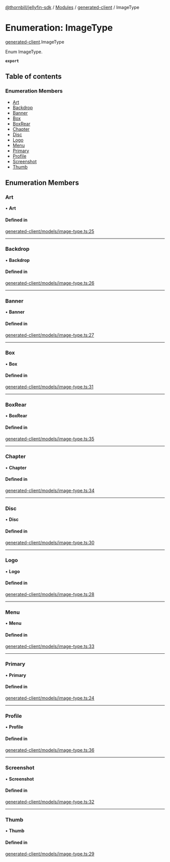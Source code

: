 [@thornbill/jellyfin-sdk](../README.md) / [Modules](../modules.md) / [generated-client](../modules/generated_client.md) / ImageType

# Enumeration: ImageType

[generated-client](../modules/generated_client.md).ImageType

Enum ImageType.

**`export`**

## Table of contents

### Enumeration Members

- [Art](generated_client.ImageType.md#art)
- [Backdrop](generated_client.ImageType.md#backdrop)
- [Banner](generated_client.ImageType.md#banner)
- [Box](generated_client.ImageType.md#box)
- [BoxRear](generated_client.ImageType.md#boxrear)
- [Chapter](generated_client.ImageType.md#chapter)
- [Disc](generated_client.ImageType.md#disc)
- [Logo](generated_client.ImageType.md#logo)
- [Menu](generated_client.ImageType.md#menu)
- [Primary](generated_client.ImageType.md#primary)
- [Profile](generated_client.ImageType.md#profile)
- [Screenshot](generated_client.ImageType.md#screenshot)
- [Thumb](generated_client.ImageType.md#thumb)

## Enumeration Members

### Art

• **Art**

#### Defined in

[generated-client/models/image-type.ts:25](https://github.com/jellyfin/jellyfin-sdk-typescript/blob/7402732/src/generated-client/models/image-type.ts#L25)

___

### Backdrop

• **Backdrop**

#### Defined in

[generated-client/models/image-type.ts:26](https://github.com/jellyfin/jellyfin-sdk-typescript/blob/7402732/src/generated-client/models/image-type.ts#L26)

___

### Banner

• **Banner**

#### Defined in

[generated-client/models/image-type.ts:27](https://github.com/jellyfin/jellyfin-sdk-typescript/blob/7402732/src/generated-client/models/image-type.ts#L27)

___

### Box

• **Box**

#### Defined in

[generated-client/models/image-type.ts:31](https://github.com/jellyfin/jellyfin-sdk-typescript/blob/7402732/src/generated-client/models/image-type.ts#L31)

___

### BoxRear

• **BoxRear**

#### Defined in

[generated-client/models/image-type.ts:35](https://github.com/jellyfin/jellyfin-sdk-typescript/blob/7402732/src/generated-client/models/image-type.ts#L35)

___

### Chapter

• **Chapter**

#### Defined in

[generated-client/models/image-type.ts:34](https://github.com/jellyfin/jellyfin-sdk-typescript/blob/7402732/src/generated-client/models/image-type.ts#L34)

___

### Disc

• **Disc**

#### Defined in

[generated-client/models/image-type.ts:30](https://github.com/jellyfin/jellyfin-sdk-typescript/blob/7402732/src/generated-client/models/image-type.ts#L30)

___

### Logo

• **Logo**

#### Defined in

[generated-client/models/image-type.ts:28](https://github.com/jellyfin/jellyfin-sdk-typescript/blob/7402732/src/generated-client/models/image-type.ts#L28)

___

### Menu

• **Menu**

#### Defined in

[generated-client/models/image-type.ts:33](https://github.com/jellyfin/jellyfin-sdk-typescript/blob/7402732/src/generated-client/models/image-type.ts#L33)

___

### Primary

• **Primary**

#### Defined in

[generated-client/models/image-type.ts:24](https://github.com/jellyfin/jellyfin-sdk-typescript/blob/7402732/src/generated-client/models/image-type.ts#L24)

___

### Profile

• **Profile**

#### Defined in

[generated-client/models/image-type.ts:36](https://github.com/jellyfin/jellyfin-sdk-typescript/blob/7402732/src/generated-client/models/image-type.ts#L36)

___

### Screenshot

• **Screenshot**

#### Defined in

[generated-client/models/image-type.ts:32](https://github.com/jellyfin/jellyfin-sdk-typescript/blob/7402732/src/generated-client/models/image-type.ts#L32)

___

### Thumb

• **Thumb**

#### Defined in

[generated-client/models/image-type.ts:29](https://github.com/jellyfin/jellyfin-sdk-typescript/blob/7402732/src/generated-client/models/image-type.ts#L29)

